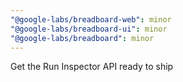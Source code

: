 ```yaml
---
"@google-labs/breadboard-web": minor
"@google-labs/breadboard-ui": minor
"@google-labs/breadboard": minor
---
```


Get the Run Inspector API ready to ship
